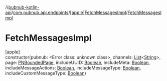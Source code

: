 //[pubnub-kotlin-api](../../../index.md)/[com.pubnub.api.endpoints](../index.md)/[[apple]FetchMessagesImpl](index.md)/[FetchMessagesImpl](-fetch-messages-impl.md)

# FetchMessagesImpl

[apple]\
constructor(pubnub: <!---  GfmCommand {"@class":"org.jetbrains.dokka.gfm.ResolveLinkGfmCommand","dri":{"packageName":"","classNames":"<Error class: unknown class>","callable":null,"target":{"@class":"org.jetbrains.dokka.links.PointingToDeclaration"},"extra":null}} --->&lt;Error class: unknown class&gt;<!--- --->, channels: [List](https://kotlinlang.org/api/latest/jvm/stdlib/kotlin-stdlib/kotlin.collections/-list/index.html)&lt;[String](https://kotlinlang.org/api/latest/jvm/stdlib/kotlin-stdlib/kotlin/-string/index.html)&gt;, page: [PNBoundedPage](../../../../../pubnub-kotlin/pubnub-kotlin-core-api/pubnub-kotlin-core-api/com.pubnub.api.models.consumer/-p-n-bounded-page/index.md), includeUUID: [Boolean](https://kotlinlang.org/api/latest/jvm/stdlib/kotlin-stdlib/kotlin/-boolean/index.html), includeMeta: [Boolean](https://kotlinlang.org/api/latest/jvm/stdlib/kotlin-stdlib/kotlin/-boolean/index.html), includeMessageActions: [Boolean](https://kotlinlang.org/api/latest/jvm/stdlib/kotlin-stdlib/kotlin/-boolean/index.html), includeMessageType: [Boolean](https://kotlinlang.org/api/latest/jvm/stdlib/kotlin-stdlib/kotlin/-boolean/index.html), includeCustomMessageType: [Boolean](https://kotlinlang.org/api/latest/jvm/stdlib/kotlin-stdlib/kotlin/-boolean/index.html))
